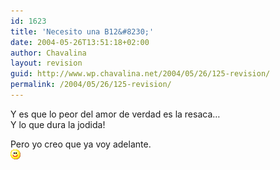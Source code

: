 ```yaml
---
id: 1623
title: 'Necesito una B12&#8230;'
date: 2004-05-26T13:51:18+02:00
author: Chavalina
layout: revision
guid: http://www.wp.chavalina.net/2004/05/26/125-revision/
permalink: /2004/05/26/125-revision/
---
```

Y es que lo peor del amor de verdad es la resaca&#8230;  
Y lo que dura la jodida!

Pero yo creo que ya voy adelante.  
<img src="/imagenes/emoticonos/sonrisa.gif" width="16" height="16" />